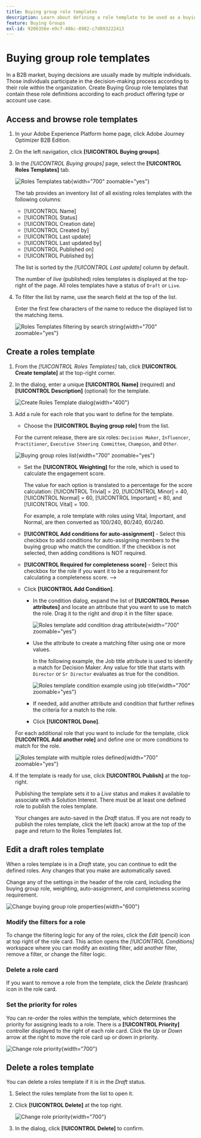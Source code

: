 ```yaml
---
title: Buying group role templates
description: Learn about defining a role template to be used as a buying group component.
feature: Buying Groups
exl-id: 9206356e-e9cf-486c-8982-c7d893222413
---
```

# Buying group role templates

In a B2B market, buying decisions are usually made by multiple individuals. Those individuals participate in the decision-making process according to their role within the organization. Create Buying Group role templates that contain these role definitions according to each product offering type or account use case.

## Access and browse role templates

1. In your Adobe Experience Platform home page, click Adobe Journey Optimizer B2B Edition.

1. On the left navigation, click **[!UICONTROL Buying groups]**.

1. In the _[!UICONTROL Buying groups]_ page, select the **[!UICONTROL Roles Templates]** tab.

   ![Roles Templates tab](assets/roles-templates-tab.png){width="700" zoomable="yes"}

   The tab provides an inventory list of all existing roles templates with the following columns:

   * [!UICONTROL Name]
   * [!UICONTROL Status]
   * [!UICONTROL Creation date]
   * [!UICONTROL Created by]
   * [!UICONTROL Last update]
   * [!UICONTROL Last updated by]
   * [!UICONTROL Published on]
   * [!UICONTROL Published by]

   The list is sorted by the _[!UICONTROL Last update]_ column by default.

   The number of _live_ (published) roles templates is displayed at the top-right of the page. All roles templates have a status of `Draft` or `Live`.

1. To filter the list by name, use the search field at the top of the list.

   Enter the first few characters of the name to reduce the displayed list to the matching items. 

   ![Roles Templates filtering by search string](assets/roles-templates-search.png){width="700" zoomable="yes"}

## Create a roles template

1. From the _[!UICONTROL Roles Templates]_ tab, click **[!UICONTROL Create template]** at the top-right corner.

1. In the dialog, enter a unique **[!UICONTROL Name]** (required) and **[!UICONTROL Description]** (optional) for the template.

   ![Create Roles Template dialog](assets/roles-template-create-dialog.png){width="400"}

1. Add a rule for each role that you want to define for the template.

   * Choose the **[!UICONTROL Buying group role]** from the list.

    For the current release, there are six roles: `Decision Maker`, `Influencer`, `Practitioner`, `Executive Steering Committee`, `Champion`, and `Other`.

    ![Buying group roles list](./assets/roles-template-create-roles-list.png){width="700" zoomable="yes"}  

   * Set the **[!UICONTROL Weighting]** for the role, which is used to calculate the engagement score. 

      The value for each option is translated to a percentage for the score calculation: [!UICONTROL Trivial] = 20, [!UICONTROL Minor] = 40, [!UICONTROL Normal] = 60, [!UICONTROL Important] =  80, and [!UICONTROL Vital] = 100.

      For example, a role template with roles using Vital, Important, and Normal, are then converted  as 100/240, 80/240, 60/240.

   * **[!UICONTROL Add conditions for auto-assignment]** - Select this checkbox to add conditions for auto-assigning members to the buying group who match the condition. If the checkbox is not selected, then adding conditions is NOT required.

   * **[!UICONTROL Required for completeness score]** - Select this checkbox for the role if you want it to be a requirement for calculating a completeness score. -->

   * Click **[!UICONTROL Add Condition]**.

      * In the condition dialog, expand the list of **[!UICONTROL Person attributes]** and locate an attribute that you want to use to match the role. Drag it to the right and drop it in the filter space. 

        ![Roles template add condition drag attribute](assets/roles-template-role-attribute.png){width="700" zoomable="yes"}

      * Use the attribute to create a matching filter using one or more values. 
    
        In the following example, the Job title attribute is used to identify a match for Decision Maker. Any value for title that starts with `Director` or `Sr Director` evaluates as true for the condition.

        ![Roles template condition example using job title](assets/roles-template-condition-example-job-title.png){width="700" zoomable="yes"}

      * If needed, add another attribute and condition that further refines the criteria for a match to the role.

      * Click **[!UICONTROL Done]**.

   For each additional role that you want to include for the template, click **[!UICONTROL Add another role]** and define one or more conditions to match for the role.

   ![Roles template with multiple roles defined](assets/roles-template-multiple-roles.png){width="700" zoomable="yes"}

1. If the template is ready for use, click **[!UICONTROL Publish]** at the top-right.

    Publishing the template sets it to a _Live_ status and makes it available to associate with a Solution Interest. There must be at least one defined role to publish the roles template. 

    Your changes are auto-saved in the _Draft_ status. If you are not ready to publish the roles template, click the left (back) arrow at the top of the page and return to the Roles Templates list.

## Edit a draft roles template

When a roles template is in a _Draft_ state, you can continue to edit the defined roles. Any changes that you make are automatically saved.

Change any of the settings in the header of the role card, including the buying group role, weighting, auto-assignment, and completeness scoring requirement.

![Change buying group role properties](./assets/roles-template-role-properties.png){width="600"}

### Modify the filters for a role

To change the filtering logic for any of the roles, click the _Edit_ (pencil) icon at top right of the role card. This action opens the _[!UICONTROL Conditions]_ workspace where you can modify an existing filter, add another filter, remove a filter, or change the filter logic.

### Delete a role card

If you want to remove a role from the template, click the _Delete_ (trashcan) icon in the role card. 

### Set the priority for roles

You can re-order the roles within the template, which determines the priority for assigning leads to a role. There is a **[!UICONTROL Priority]** controller displayed to the right of each role card. Click the _Up_ or _Down_ arrow at the right to move the role card up or down in priority.

![Change role priority](./assets/roles-template-role-priority.png){width="700"}

## Delete a roles template

You can delete a roles template if it is in the _Draft_ status. 

1. Select the roles template from the list to open it. 

1. Click **[!UICONTROL Delete]** at the top right.

   ![Change role priority](./assets/roles-template-delete.png){width="700"}

1. In the dialog, click **[!UICONTROL Delete]** to confirm.
